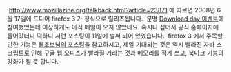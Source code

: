  http://www.mozillazine.org/talkback.html?article=23871 에 따르면 2008년 6월 17일에 드디어 firefox 3 가 정식으로 릴리즈됩니다.
 분명 [Download day 이벤트](http://www.spreadfirefox.com/en-US/worldrecord/)에 참여했었는데 이상하게도 아직 메일이 오지 않았네요. 혹시나 싶어서 공식 홈페이지에 들어갔더니 떡하니 저런 포스팅이 11일에 벌써 되어 있었습니다.
 firefox 3 에서 주목할 만한 기능은 [웹초보님의 포스팅](http://www.choboweb.com/entry/%ED%8C%8C%EC%9D%B4%EC%96%B4%ED%8F%AD%EC%8A%A43-%EC%A0%95%EC%8B%9D-%EB%B2%84%EC%A0%84-6%EC%9B%94-17%EC%9D%BC-%EC%B6%9C%EC%8B%9C)을 참고하시고, 제일 기대되는 것은 역시 빨라진 자바 스크립트로 인해 구글 웹 오피스가 빨라질 거라는 것과 메모리를 적게 쓰고, 북마크 기능의 강화가 될 듯 합니다.
 

